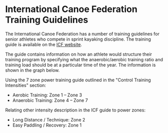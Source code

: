 # International Canoe Federation Training Guidelines

The International Canoe Federation has a number of training guidelines for senior athletes who compete in sprint kayaking discipline. The training guide is available on the [ICF website](http://www.canoeicf.com/icf/WorldClassCanoeing/Development/Training-Programme.html).  

The guide contains information on how an athlete would structure their training program by specifying what the anaerobic/aerobic training ratio and training load should be at a particular time of the year. The information is shown in the graph below.

Using the 7 zone power training guide outlined in the "Control Training Intensities" section:

* Aerobic Training: Zone 1 – Zone 3
* Anaerobic Training: Zone 4 – Zone 7

Relating other intensity description in the ICF guide to power zones:

* Long Distance / Technique: Zone 2
* Easy Paddling / Recovery: Zone 1